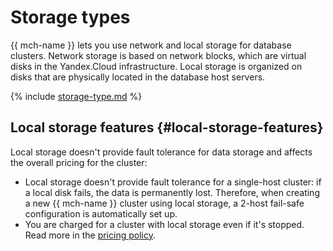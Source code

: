 # Storage types


{{ mch-name }} lets you use network and local storage for database clusters. Network storage is based on network blocks, which are virtual disks in the Yandex.Cloud infrastructure. Local storage is organized on disks that are physically located in the database host servers.

{% include [storage-type.md](../../_includes/mdb/storage-type.md) %}

## Local storage features {#local-storage-features}

Local storage doesn't provide fault tolerance for data storage and affects the overall pricing for the cluster:

* Local storage doesn't provide fault tolerance for a single-host cluster: if a local disk fails, the data is permanently lost. Therefore, when creating a new {{ mch-name }} cluster using local storage, a 2-host fail-safe configuration is automatically set up.
* You are charged for a cluster with local storage even if it's stopped. Read more in the [pricing policy](../pricing.md).

